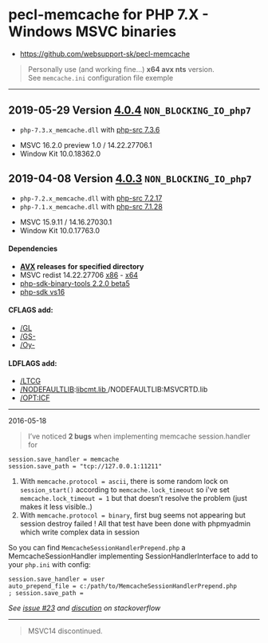 # pecl-memcache for PHP 7.X - Windows MSVC binaries #
- https://github.com/websupport-sk/pecl-memcache
> Personally use (and working fine...) **x64 avx nts** version.  
> See ```memcache.ini``` configuration file exemple

----
## 2019-05-29 Version [4.0.4](https://github.com/websupport-sk/pecl-memcache/tree/v4.0.4) `NON_BLOCKING_IO_php7`

- `php-7.3.x_memcache.dll` with [php-src 7.3.6](https://github.com/php/php-src/tree/php-7.3.6)
>
- MSVC 16.2.0 preview 1.0 / 14.22.27706.1
- Window Kit 10.0.18362.0  

## 2019-04-08 Version [4.0.3](https://github.com/websupport-sk/pecl-memcache/tree/v4.0.3) `NON_BLOCKING_IO_php7`

- `php-7.2.x_memcache.dll` with [php-src 7.2.17](https://github.com/php/php-src/tree/php-7.2.17)  
- `php-7.1.x_memcache.dll` with [php-src 7.1.28](https://github.com/php/php-src/tree/php-7.1.28)  
> 
- MSVC 15.9.11 / 14.16.27030.1
- Window Kit 10.0.17763.0

#### Dependencies
- **[AVX](https://msdn.microsoft.com/fr-fr/library/jj620901.aspx) releases** __for specified directory__
- MSVC redist 14.22.27706 [x86](https://gitlab.com/stdout12/adns/tags) - [x64](https://gitlab.com/stdout12/adns/tags)
- [php-sdk-binary-tools 2.2.0 beta5](https://github.com/Microsoft/php-sdk-binary-tools/tree/php-sdk-2.2.0beta5)
- [php-sdk vs16](https://windows.php.net/downloads/php-sdk/deps/vs16/)

#### CFLAGS add:

- [/GL](https://msdn.microsoft.com/en-us/library/0zza0de8.aspx)
- [/GS-](https://msdn.microsoft.com/en-us/library/8dbf701c.aspx)
- [/Oy-](https://msdn.microsoft.com/en-us/library/2kxx5t2c.aspx)

#### LDFLAGS add:

- [/LTCG ](https://msdn.microsoft.com/en-us/library/xbf3tbeh.aspx)
- [/NODEFAULTLIB](https://msdn.microsoft.com/en-us/library/3tz4da4a.aspx):[libcmt.lib ](https://msdn.microsoft.com/en-us/library/abx4dbyh.aspx) /NODEFAULTLIB:MSVCRTD.lib
- [/OPT:ICF](https://msdn.microsoft.com/en-us/library/bxwfs976.aspx)

----
2016-05-18
> I’ve noticed __2 bugs__ when implementing memcache session.handler for 
```
session.save_handler = memcache
session.save_path = "tcp://127.0.0.1:11211"
```
1. With ```memcache.protocol = ascii```, there is some random lock on ```session_start()``` according to ```memcache.lock_timeout```
so i've set ```memcache.lock_timeout = 1``` but that doesn’t resolve the problem (just makes it less visible..)
2. With ```memcache.protocol = binary```, first bug seems not appearing but session destroy failed !
All that test have been done with phpmyadmin which write complex data in session

So you can find ```MemcacheSessionHandlerPrepend.php``` a MemcacheSessionHandler implementing SessionHandlerInterface to add to your ```php.ini``` with config:
```
session.save_handler = user
auto_prepend_file = c:/path/to/MemcacheSessionHandlerPrepend.php
; session.save_path = 
```
_See [issue #23](https://github.com/websupport-sk/pecl-memcache/issues/23#issuecomment-327702906) and [discution](http://stackoverflow.com/questions/34952502/memcache-for-php7-on-windows/) on stackoverflow_

----
>MSVC14 discontinued.